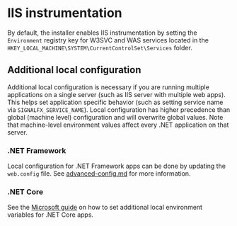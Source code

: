 # IIS instrumentation

By default, the installer enables IIS instrumentation by setting the `Environment` registry key for W3SVC and WAS services located in the `HKEY_LOCAL_MACHINE\SYSTEM\CurrentControlSet\Services` folder.

## Additional local configuration

Additional local configuration is necessary if you are running multiple applications on a single server (such as IIS server with multiple web apps). This helps set application specific behavior (such as setting service name via `SIGNALFX_SERVICE_NAME`). Local configuration has higher precedence than global (machine level) configuration and will overwrite global values. Note that machine-level environment values affect every .NET application on that server.

### .NET Framework

Local configuration for .NET Framework apps can be done by updating the `web.config` file. See [advanced-config.md](advanced-config.md#configuration-methods) for more information.

### .NET Core

See the [Microsoft guide](https://docs.microsoft.com/en-us/aspnet/core/fundamentals/environments?view=aspnetcore-3.1#set-the-environment) on how to set additional local environment variables for .NET Core apps.